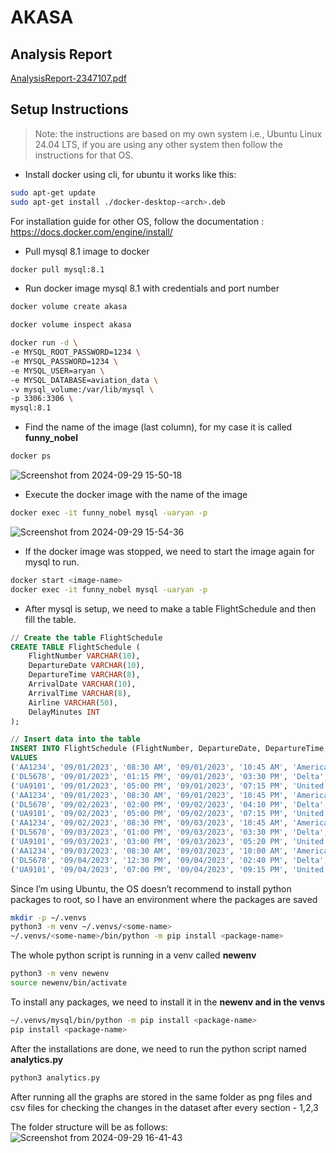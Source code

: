 # AKASA

## Analysis Report
[AnalysisReport-2347107.pdf](https://github.com/user-attachments/files/17184773/AnalysisReport-2347107.pdf)


## Setup Instructions

> Note:  the instructions are based on my own system i.e., Ubuntu Linux 24.04 LTS, if you are using any other system then follow the instructions for that OS.
> 
- Install docker using cli, for ubuntu it works like this:

```bash
sudo apt-get update
sudo apt-get install ./docker-desktop-<arch>.deb
```

For installation guide for other OS, follow the documentation : https://docs.docker.com/engine/install/

- Pull mysql 8.1 image to docker

```bash
docker pull mysql:8.1
```

- Run docker image mysql 8.1 with credentials and port number

```bash
docker volume create akasa

docker volume inspect akasa

docker run -d \
-e MYSQL_ROOT_PASSWORD=1234 \
-e MYSQL_PASSWORD=1234 \
-e MYSQL_USER=aryan \
-e MYSQL_DATABASE=aviation_data \
-v mysql_volume:/var/lib/mysql \
-p 3306:3306 \
mysql:8.1
```

- Find the name of the image (last column), for my case it is called **funny_nobel**

```bash
docker ps
```

![Screenshot from 2024-09-29 15-50-18](https://github.com/user-attachments/assets/66320a12-c044-4553-8510-16af8f06c786)


- Execute the docker image with the name of the image

```bash
docker exec -it funny_nobel mysql -uaryan -p
```

![Screenshot from 2024-09-29 15-54-36](https://github.com/user-attachments/assets/e0ade747-f5d2-48a9-ba4e-8723d24bf05c)


- If the docker image was stopped, we need to start the image again for mysql to run.

```bash
docker start <image-name>
docker exec -it funny_nobel mysql -uaryan -p
```

- After mysql is setup, we need to make a table FlightSchedule and then fill the table.

```sql
// Create the table FlightSchedule
CREATE TABLE FlightSchedule (
    FlightNumber VARCHAR(10),
    DepartureDate VARCHAR(10),
    DepartureTime VARCHAR(8),
    ArrivalDate VARCHAR(10),
    ArrivalTime VARCHAR(8),
    Airline VARCHAR(50),
    DelayMinutes INT
);

// Insert data into the table
INSERT INTO FlightSchedule (FlightNumber, DepartureDate, DepartureTime, ArrivalDate, ArrivalTime, Airline, DelayMinutes)
VALUES
('AA1234', '09/01/2023', '08:30 AM', '09/01/2023', '10:45 AM', 'American Airlines', 15),
('DL5678', '09/01/2023', '01:15 PM', '09/01/2023', '03:30 PM', 'Delta', 5),
('UA9101', '09/01/2023', '05:00 PM', '09/01/2023', '07:15 PM', 'United Airlines', 25),
('AA1234', '09/01/2023', '08:30 AM', '09/01/2023', '10:45 PM', 'American Airlines', 30),
('DL5678', '09/02/2023', '02:00 PM', '09/02/2023', '04:10 PM', 'Delta', NULL),
('UA9101', '09/02/2023', '05:00 PM', '09/02/2023', '07:15 PM', 'United Airlines', 20),
('AA1234', '09/02/2023', '08:30 PM', '09/03/2023', '10:45 AM', 'American Airlines', 60),
('DL5678', '09/03/2023', '01:00 PM', '09/03/2023', '03:30 PM', 'Delta', 10),
('UA9101', '09/03/2023', '03:00 PM', '09/03/2023', '05:20 PM', 'United Airlines', NULL),
('AA1234', '09/03/2023', '08:30 AM', '09/03/2023', '10:00 AM', 'American Airlines', 15),
('DL5678', '09/04/2023', '12:30 PM', '09/04/2023', '02:40 PM', 'Delta', 25),
('UA9101', '09/04/2023', '07:00 PM', '09/04/2023', '09:15 PM', 'United Airlines', 45);

```

Since I’m using Ubuntu, the OS doesn’t recommend to install python packages to root, so I have an environment where the packages are saved

```bash
mkdir -p ~/.venvs
python3 -m venv ~/.venvs/<some-name>
~/.venvs/<some-name>/bin/python -m pip install <package-name>
```

The whole python script is running in a venv called **newenv**

```bash
python3 -m venv newenv
source newenv/bin/activate
```

To install any packages, we need to install it in the **newenv  and in the venvs**

```bash
~/.venvs/mysql/bin/python -m pip install <package-name>
pip install <package-name>
```

After the installations are done, we need to run the python script named **analytics.py** 

```bash
python3 analytics.py
```

After running all the graphs are stored in the same folder as png files and csv files for checking the changes in the dataset after every section - 1,2,3

The folder structure will be as follows:
![Screenshot from 2024-09-29 16-41-43](https://github.com/user-attachments/assets/d633ef58-1cd7-4e0f-9c48-fb0998c5984b)


